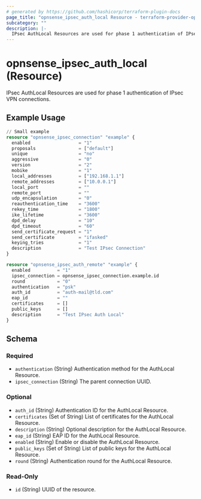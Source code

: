 ```yaml
---
# generated by https://github.com/hashicorp/terraform-plugin-docs
page_title: "opnsense_ipsec_auth_local Resource - terraform-provider-opnsense"
subcategory: ""
description: |-
  IPsec AuthLocal Resources are used for phase 1 authentication of IPsec VPN connections.
---
```


# opnsense_ipsec_auth_local (Resource)

IPsec AuthLocal Resources are used for phase 1 authentication of IPsec VPN connections.

## Example Usage

```terraform
// Small example
resource "opnsense_ipsec_connection" "example" {
  enabled                  = "1"
  proposals                = ["default"]
  unique                   = "no"
  aggressive               = "0"
  version                  = "2"
  mobike                   = "1"
  local_addresses          = ["192.168.1.1"]
  remote_addresses         = ["10.0.0.1"]
  local_port               = ""
  remote_port              = ""
  udp_encapsulation        = "0"
  reauthentication_time    = "3600"
  rekey_time               = "1800"
  ike_lifetime             = "3600"
  dpd_delay                = "10"
  dpd_timeout              = "60"
  send_certificate_request = "1"
  send_certificate         = "ifasked"
  keying_tries             = "1"
  description              = "Test IPsec Connection"
}

resource "opnsense_ipsec_auth_remote" "example" {
  enabled          = "1"
  ipsec_connection = opnsense_ipsec_connection.example.id
  round            = "0"
  authentication   = "psk"
  auth_id          = "auth-mail@tld.com"
  eap_id           = ""
  certificates     = []
  public_keys      = []
  description      = "Test IPsec Auth Local"
}
```

<!-- schema generated by tfplugindocs -->
## Schema

### Required

- `authentication` (String) Authentication method for the AuthLocal Resource.
- `ipsec_connection` (String) The parent connection UUID.

### Optional

- `auth_id` (String) Authentication ID for the AuthLocal Resource.
- `certificates` (Set of String) List of certificates for the AuthLocal Resource.
- `description` (String) Optional description for the AuthLocal Resource.
- `eap_id` (String) EAP ID for the AuthLocal Resource.
- `enabled` (String) Enable or disable the AuthLocal Resource.
- `public_keys` (Set of String) List of public keys for the AuthLocal Resource.
- `round` (String) Authentication round for the AuthLocal Resource.

### Read-Only

- `id` (String) UUID of the resource.
